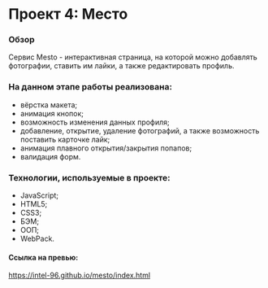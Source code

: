 # Проект 4: Место #

### Обзор ###
Сервис Mesto - интерактивная страница, на которой можно добавлять фотографии, ставить им лайки, а также редактировать профиль.

### На данном этапе работы реализована: ###
* вёрстка макета;
* анимация кнопок;
* возможность изменения данных профиля;
* добавление, открытие, удаление фотографий, а также возможность поставить карточке лайк;
* анимация плавного открытия/закрытия попапов;
* валидация форм.

### Технологии, используемые в проекте: ###
* JavaScript;
* HTML5;
* CSS3;
* БЭМ;
* ООП;
* WebPack.


#### Ссылка на превью:
https://intel-96.github.io/mesto/index.html
